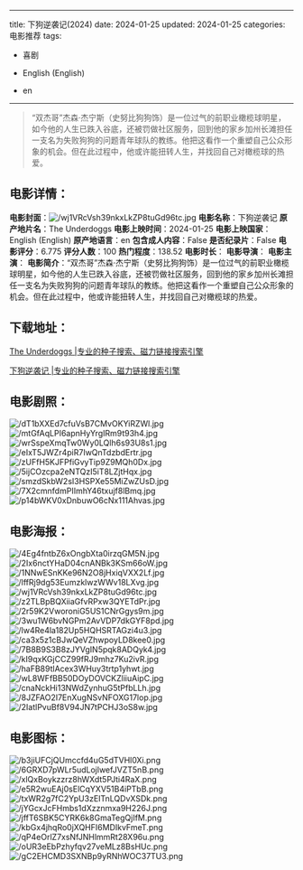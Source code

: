 
---
title: 下狗逆袭记(2024)
date: 2024-01-25
updated: 2024-01-25
categories: 电影推荐
tags:
- 喜剧

- English (English)
- en
---


> “双杰哥”杰森·杰宁斯（史努比狗狗饰）是一位过气的前职业橄榄球明星，如今他的人生已跌入谷底，还被罚做社区服务，回到他的家乡加州长滩担任一支名为失败狗狗的问题青年球队的教练。他把这看作一个重塑自己公众形象的机会。但在此过程中，他或许能扭转人生，并找回自己对橄榄球的热爱。

## **电影详情**：

**电影封面**：<img src="https://image.tmdb.org/t/p/w200/wj1VRcVsh39nkxLkZP8tuGd96tc.jpg" alt="/wj1VRcVsh39nkxLkZP8tuGd96tc.jpg" title="/wj1VRcVsh39nkxLkZP8tuGd96tc.jpg">
**电影名称**：下狗逆袭记
**原产地片名**：The Underdoggs
**电影上映时间**：2024-01-25
**电影上映国家**：English (English)
**原产地语言**：en
**包含成人内容**：False
**是否纪录片**：False
**电影评分**：6.775
**评分人数**：100
**热门程度**：138.52
**电影时长**：
**电影导演**：
**电影主演**：
**电影简介**：“双杰哥”杰森·杰宁斯（史努比狗狗饰）是一位过气的前职业橄榄球明星，如今他的人生已跌入谷底，还被罚做社区服务，回到他的家乡加州长滩担任一支名为失败狗狗的问题青年球队的教练。他把这看作一个重塑自己公众形象的机会。但在此过程中，他或许能扭转人生，并找回自己对橄榄球的热爱。

## **下载地址**：
[The Underdoggs |专业的种子搜索、磁力链接搜索引擎](https://movie.amd794.com:2083/?search=The%20Underdoggs&ordering=&mode=match_phrase&page_size=10&page=1)

[下狗逆袭记 |专业的种子搜索、磁力链接搜索引擎](https://movie.amd794.com:2083/?search=%E4%B8%8B%E7%8B%97%E9%80%86%E8%A2%AD%E8%AE%B0&ordering=&mode=match_phrase&page_size=10&page=1)
 

## **电影剧照**：
<img src="https://image.tmdb.org/t/p/original/dT1bXXEd7cfuVsB7CMvOKYiRZWl.jpg" alt="/dT1bXXEd7cfuVsB7CMvOKYiRZWl.jpg" title="/dT1bXXEd7cfuVsB7CMvOKYiRZWl.jpg"><img src="https://image.tmdb.org/t/p/original/mtGfAqLPI6apnHyYrgIRm9t93h4.jpg" alt="/mtGfAqLPI6apnHyYrgIRm9t93h4.jpg" title="/mtGfAqLPI6apnHyYrgIRm9t93h4.jpg"><img src="https://image.tmdb.org/t/p/original/wrSspeXmqTw0Wy0LQlh6s93U8s1.jpg" alt="/wrSspeXmqTw0Wy0LQlh6s93U8s1.jpg" title="/wrSspeXmqTw0Wy0LQlh6s93U8s1.jpg"><img src="https://image.tmdb.org/t/p/original/eIxT5JWZr4piR7IwQnTdzbdErtr.jpg" alt="/eIxT5JWZr4piR7IwQnTdzbdErtr.jpg" title="/eIxT5JWZr4piR7IwQnTdzbdErtr.jpg"><img src="https://image.tmdb.org/t/p/original/zUFfH5KJFPfiGvyTip9Z9MQh0Dx.jpg" alt="/zUFfH5KJFPfiGvyTip9Z9MQh0Dx.jpg" title="/zUFfH5KJFPfiGvyTip9Z9MQh0Dx.jpg"><img src="https://image.tmdb.org/t/p/original/5ijCOzcpa2eNTQzI5iT8LZjtHqx.jpg" alt="/5ijCOzcpa2eNTQzI5iT8LZjtHqx.jpg" title="/5ijCOzcpa2eNTQzI5iT8LZjtHqx.jpg"><img src="https://image.tmdb.org/t/p/original/smzdSkbW2sI3HSPXe55MiZwZUsD.jpg" alt="/smzdSkbW2sI3HSPXe55MiZwZUsD.jpg" title="/smzdSkbW2sI3HSPXe55MiZwZUsD.jpg"><img src="https://image.tmdb.org/t/p/original/7X2cmnfdmPIImhY46txujf8lBmq.jpg" alt="/7X2cmnfdmPIImhY46txujf8lBmq.jpg" title="/7X2cmnfdmPIImhY46txujf8lBmq.jpg"><img src="https://image.tmdb.org/t/p/original/p14bWKV0xDnbuwO6cNx111Ahvas.jpg" alt="/p14bWKV0xDnbuwO6cNx111Ahvas.jpg" title="/p14bWKV0xDnbuwO6cNx111Ahvas.jpg">

## **电影海报**：
<img src="https://image.tmdb.org/t/p/original/4Eg4fntbZ6xOngbXta0irzqGM5N.jpg" alt="/4Eg4fntbZ6xOngbXta0irzqGM5N.jpg" title="/4Eg4fntbZ6xOngbXta0irzqGM5N.jpg"><img src="https://image.tmdb.org/t/p/original/2Ix6nctYHaD04cnANBk3KSm66oW.jpg" alt="/2Ix6nctYHaD04cnANBk3KSm66oW.jpg" title="/2Ix6nctYHaD04cnANBk3KSm66oW.jpg"><img src="https://image.tmdb.org/t/p/original/1NNwESnKKe96N2O8jHxiqVXX2Lf.jpg" alt="/1NNwESnKKe96N2O8jHxiqVXX2Lf.jpg" title="/1NNwESnKKe96N2O8jHxiqVXX2Lf.jpg"><img src="https://image.tmdb.org/t/p/original/lffRj9dg53EumzklwzWWv18LXvg.jpg" alt="/lffRj9dg53EumzklwzWWv18LXvg.jpg" title="/lffRj9dg53EumzklwzWWv18LXvg.jpg"><img src="https://image.tmdb.org/t/p/original/wj1VRcVsh39nkxLkZP8tuGd96tc.jpg" alt="/wj1VRcVsh39nkxLkZP8tuGd96tc.jpg" title="/wj1VRcVsh39nkxLkZP8tuGd96tc.jpg"><img src="https://image.tmdb.org/t/p/original/z2TLBpBQXiiaGfvRPxw3QYETdPr.jpg" alt="/z2TLBpBQXiiaGfvRPxw3QYETdPr.jpg" title="/z2TLBpBQXiiaGfvRPxw3QYETdPr.jpg"><img src="https://image.tmdb.org/t/p/original/2r59K2VworoniG5US1CNrGgys9m.jpg" alt="/2r59K2VworoniG5US1CNrGgys9m.jpg" title="/2r59K2VworoniG5US1CNrGgys9m.jpg"><img src="https://image.tmdb.org/t/p/original/3wu1W6bvNGPm2AvVDP7dkGYF8pd.jpg" alt="/3wu1W6bvNGPm2AvVDP7dkGYF8pd.jpg" title="/3wu1W6bvNGPm2AvVDP7dkGYF8pd.jpg"><img src="https://image.tmdb.org/t/p/original/lw4Re4la182Up5HQHSRTAGzi4u3.jpg" alt="/lw4Re4la182Up5HQHSRTAGzi4u3.jpg" title="/lw4Re4la182Up5HQHSRTAGzi4u3.jpg"><img src="https://image.tmdb.org/t/p/original/ca3x5z1cBJwQeVZhwpoyLD8kee0.jpg" alt="/ca3x5z1cBJwQeVZhwpoyLD8kee0.jpg" title="/ca3x5z1cBJwQeVZhwpoyLD8kee0.jpg"><img src="https://image.tmdb.org/t/p/original/7B8B9S3B8zJYVgIN5pqk8ADQyk4.jpg" alt="/7B8B9S3B8zJYVgIN5pqk8ADQyk4.jpg" title="/7B8B9S3B8zJYVgIN5pqk8ADQyk4.jpg"><img src="https://image.tmdb.org/t/p/original/kI9qxKGjCCZ99fRJ9mhz7Ku2ivR.jpg" alt="/kI9qxKGjCCZ99fRJ9mhz7Ku2ivR.jpg" title="/kI9qxKGjCCZ99fRJ9mhz7Ku2ivR.jpg"><img src="https://image.tmdb.org/t/p/original/haFB89tlAcex3WHuy3trtp1yhwt.jpg" alt="/haFB89tlAcex3WHuy3trtp1yhwt.jpg" title="/haFB89tlAcex3WHuy3trtp1yhwt.jpg"><img src="https://image.tmdb.org/t/p/original/wL8WFfBB50DOyDOVCKZliiuAipC.jpg" alt="/wL8WFfBB50DOyDOVCKZliiuAipC.jpg" title="/wL8WFfBB50DOyDOVCKZliiuAipC.jpg"><img src="https://image.tmdb.org/t/p/original/cnaNckHi13NWdZynhuG5tPfbLLh.jpg" alt="/cnaNckHi13NWdZynhuG5tPfbLLh.jpg" title="/cnaNckHi13NWdZynhuG5tPfbLLh.jpg"><img src="https://image.tmdb.org/t/p/original/8JZFAO2I7EnXugNSvNFOXG17lop.jpg" alt="/8JZFAO2I7EnXugNSvNFOXG17lop.jpg" title="/8JZFAO2I7EnXugNSvNFOXG17lop.jpg"><img src="https://image.tmdb.org/t/p/original/2IatlPvuBf8V94JN7tPCHJ3oS8w.jpg" alt="/2IatlPvuBf8V94JN7tPCHJ3oS8w.jpg" title="/2IatlPvuBf8V94JN7tPCHJ3oS8w.jpg">

## **电影图标**：
<img src="https://image.tmdb.org/t/p/original/b3jiUFCjQUmccfd4uG5dTVHl0Xi.png" alt="/b3jiUFCjQUmccfd4uG5dTVHl0Xi.png" title="/b3jiUFCjQUmccfd4uG5dTVHl0Xi.png"><img src="https://image.tmdb.org/t/p/original/6GRXD7pWLr5udLojlwefJVZT5nB.png" alt="/6GRXD7pWLr5udLojlwefJVZT5nB.png" title="/6GRXD7pWLr5udLojlwefJVZT5nB.png"><img src="https://image.tmdb.org/t/p/original/xlQxBoykzzrz8hWXdt5PJti4RaX.png" alt="/xlQxBoykzzrz8hWXdt5PJti4RaX.png" title="/xlQxBoykzzrz8hWXdt5PJti4RaX.png"><img src="https://image.tmdb.org/t/p/original/e5R2wuEAj0sElCqYXV51B4iPTbB.png" alt="/e5R2wuEAj0sElCqYXV51B4iPTbB.png" title="/e5R2wuEAj0sElCqYXV51B4iPTbB.png"><img src="https://image.tmdb.org/t/p/original/txWR2g7fC2YpU3zEITnLQDvXSDk.png" alt="/txWR2g7fC2YpU3zEITnLQDvXSDk.png" title="/txWR2g7fC2YpU3zEITnLQDvXSDk.png"><img src="https://image.tmdb.org/t/p/original/jYGcxJcFHmbs1dXzznmxa9H226J.png" alt="/jYGcxJcFHmbs1dXzznmxa9H226J.png" title="/jYGcxJcFHmbs1dXzznmxa9H226J.png"><img src="https://image.tmdb.org/t/p/original/jffT6SBK5CYRK6k8GmaTegQjIfM.png" alt="/jffT6SBK5CYRK6k8GmaTegQjIfM.png" title="/jffT6SBK5CYRK6k8GmaTegQjIfM.png"><img src="https://image.tmdb.org/t/p/original/kbGx4jhqRo0jXQHFI6MDIkvFmeT.png" alt="/kbGx4jhqRo0jXQHFI6MDIkvFmeT.png" title="/kbGx4jhqRo0jXQHFI6MDIkvFmeT.png"><img src="https://image.tmdb.org/t/p/original/qP4eOrlZ7xsNfJNHlmmRt28X96u.png" alt="/qP4eOrlZ7xsNfJNHlmmRt28X96u.png" title="/qP4eOrlZ7xsNfJNHlmmRt28X96u.png"><img src="https://image.tmdb.org/t/p/original/oUR3eEbPzhyfqv27veMLz8BsHUc.png" alt="/oUR3eEbPzhyfqv27veMLz8BsHUc.png" title="/oUR3eEbPzhyfqv27veMLz8BsHUc.png"><img src="https://image.tmdb.org/t/p/original/gC2EHCMD3SXNBp9yRNhWOC37TU3.png" alt="/gC2EHCMD3SXNBp9yRNhWOC37TU3.png" title="/gC2EHCMD3SXNBp9yRNhWOC37TU3.png">
